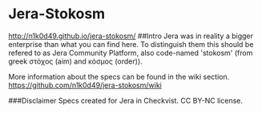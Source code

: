 # Jera-Stokosm
http://n1k0d49.github.io/jera-stokosm/
##Intro
Jera was in reality a bigger enterprise than what you can find here. To distinguish them this should be refered to as Jera Community Platform, also code-named 'stokosm' (from greek στόχος (aim) and κόσμος (order)).

More information about the specs can be found in the wiki section.
https://github.com/n1k0d49/jera-stokosm/wiki

###Disclaimer
Specs created for Jera in Checkvist. CC BY-NC license.
